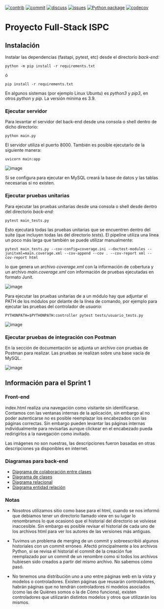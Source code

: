 [![contrib][contrib-img]][contrib-url]
[![commit][commit-img]][commit-url]
[![discuss][discuss-img]][discuss-url]
[![issues][issues-img]][issues-url]
[![Python package][pipeline-img]][pipeline-url]
[![codecov][codecov-img]][codecov-url]

# Proyecto Full-Stack ISPC

## Instalación
Instalar las dependencias (fastapi, pytest, etc) desde el directorio *back-end:*
```
python -m pip install -r requirements.txt
```

ó

```
pip install -r requirements.txt
```

En algunos sistemas (por ejemplo Linux Ubuntu) es _python3_ y _pip3_, en otros _python_ y _pip_. La versión mínima es 3.9.

### Ejecutar servidor
Para levantar el servidor del back-end desde una consola o shell dentro de dicho directorio:
```
python main.py
```
El servidor utiliza el puerto 8000. También es posible ejecutarlo de la siguiente manera:
```
uvicorn main:app
```

![image](https://user-images.githubusercontent.com/15602473/197442544-6658bf45-fadf-4aae-8e76-3dddb0835cb9.png)

Si se configura para ejecutar en MySQL creará la base de datos y las tablas necesarias si no existen.

### Ejecutar pruebas unitarias
Para ejecutar las pruebas unitarias desde una consola o shell desde dentro del directorio *back-end:*
```
pytest main_tests.py
```

Esto ejecutará todas las pruebas unitarias que se encuentren dentro del suite (que incluyen todas las del directorio _tests_). El pipeline utiliza una línea un poco más larga que también se puede utilizar manualmente:

```
pytest main_tests.py --cov-config=coverage.ini --doctest-modules --junitxml=main.coverage.xml --cov-append --cov . --cov-report xml --cov-report html
```

lo que genera un archivo *coverage.xml* con la información de cobertura y un archivo *main.coverage.xml* con información de pruebas ejecutadas en formato Junit.

![image](https://user-images.githubusercontent.com/15602473/197442599-4c2e61cc-db61-4c3a-9f20-0617e2b67513.png)

Para ejecutar las pruebas unitarias de a un módulo hay que adjuntar el PATH de los módulos por delante de la línea de comando, por ejemplo para ejecutar las pruebas del controlador de *usuario*:

```
PYTHONPATH=$PYTHONPATH:controller pytest tests/usuario_tests.py
```

![image](https://user-images.githubusercontent.com/15602473/199630504-dc9ad666-bca2-4f2b-a65c-bf34a2dfb664.png)

### Ejecutar pruebas de integración con Postman

En la sección de documentación se adjunta un archivo con pruebas de Postman para realizar. Las pruebas se realizan sobre una base vacía de MySQL.

![image](https://user-images.githubusercontent.com/15602473/199632889-6e69fe97-7183-48de-9362-689a7cbdd052.png)

## Información para el Sprint 1
### Front-end

index.html realiza una navegación como visitante sin identificarse.
Contamos con las ventanas internas de la aplicación, sin embargo al no
poder autenticarse no es posible reemplazar los encabezados con las
páginas correctas. Sin embargo pueden levantar las páginas internas
individualmente para revisarlas aunque clickear en el encabezado pueda
redirigirlos a la navegación como invitado.

Las imágenes no son nuestras, las descripciones fueron basadas en otras
descripciones ya disponibles en internet.

### Diagramas para back-end

- [Diagrama de colaboración entre clases](https://github.com/rpgrca/proyecto-ispc-fullstack/wiki/Diagrama-de-colaboraci%C3%B3n-entre-clases)
- [Diagrama de clases](https://github.com/rpgrca/proyecto-ispc-fullstack/wiki/Diagrama-de-clases)
- [Diagrama relacional](https://github.com/rpgrca/proyecto-ispc-fullstack/wiki/Diagrama-relacional)
- [Diagrama entidad relación](https://github.com/rpgrca/proyecto-ispc-fullstack/wiki/Diagrama-entidad-relaci%C3%B3n)

### Notas

- Nosotros utilizamos sitio como base para el html, cuando se nos
informó que debíamos tener un directorio llamado view en su lugar lo
renombramos lo que ocasionó que el historial del directorio se volviese
inaccesible. Sin embargo es posible revisar el historial de cada uno de
los archivos html para ver los autores de las versiones más antiguas.

- Tuvimos un problema de merging de un commit y sobreescribió algunos
historiales con un commit erróneo. Afectó principalmente a los archivos
Python, si se revisa el historial el commit de la creación fue
reemplazado por un commit de un renombre como si todos los archivos
hubiesen sido creados a partir del mismo archivo. No sabemos cómo pasó.

- No tenemos una distribución uno a uno entre páginas web en la vista y
modelos o controladores. Existen páginas que reusarán controladores,
habrán páginas que no tendrán controladores ni modelos asociados (como
las de Quiénes somos o la de Cómo funciona), existen controladores que
utilizarán distintos modelos y otros que utilizarán los mismos.

[commit-img]: https://img.shields.io/github/commit-activity/w/rpgrca/proyecto-ispc-fullstack/dev
[commit-url]: https://github.com/rpgrca/proyecto-ispc-fullstack/graphs/code-frequency
[contrib-img]: https://img.shields.io/github/contributors/rpgrca/proyecto-ispc-fullstack
[contrib-url]: https://github.com/rpgrca/proyecto-ispc-fullstack/graphs/contributors
[issues-img]: https://img.shields.io/github/issues/rpgrca/proyecto-ispc-fullstack
[issues-url]: https://github.com/rpgrca/proyecto-ispc-fullstack/issues
[discuss-img]: https://img.shields.io/github/discussions/rpgrca/proyecto-ispc-fullstack
[discuss-url]: https://github.com/rpgrca/proyecto-ispc-fullstack/discussions
[pipeline-img]: https://github.com/rpgrca/proyecto-ispc-fullstack/actions/workflows/python.yml/badge.svg
[pipeline-url]: https://github.com/rpgrca/proyecto-ispc-fullstack/actions/workflows/python.yml
[codecov-img]: https://codecov.io/gh/rpgrca/proyecto-ispc-fullstack/branch/dev/graph/badge.svg?token=b8dMxouJmA
[codecov-url]: https://codecov.io/gh/rpgrca/proyecto-ispc-fullstack
